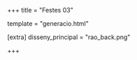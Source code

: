 +++
title = "Festes 03"

template = "generacio.html"

[extra]
disseny_principal = "rao_back.png"

+++
